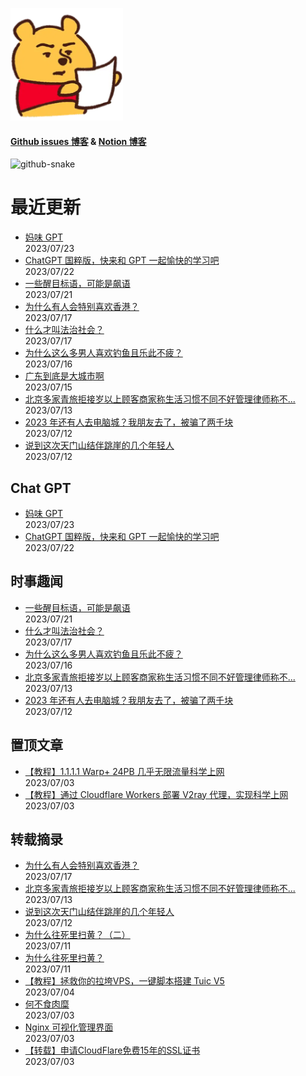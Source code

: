 
[![](https://raw.githubusercontent.com/jaydong2016/pic9/main/img/bz-apple-touch-icon.png)](https://nb.adone.eu.org/)
#### [Github issues 博客](https://github.adone.eu.org/)  &  [Notion 博客](https://nb.adone.eu.org/)

<div>

<!-- Snake Code Contribution Map 贪吃蛇代码贡献图 -->
<picture>
  <source media="(prefers-color-scheme: dark)" srcset="https://cdn.jsdelivr.net/gh/sun0225SUN/sun0225SUN/profile-snake-contrib/github-contribution-grid-snake-dark.svg" />
  <source media="(prefers-color-scheme: light)" srcset="https://cdn.jsdelivr.net/gh/sun0225SUN/sun0225SUN/profile-snake-contrib/github-contribution-grid-snake.svg" />
  <img alt="github-snake" src="https://cdn.jsdelivr.net/gh/sun0225SUN/sun0225SUN/profile-snake-contrib/github-contribution-grid-snake-dark.svg" />
</picture>

</div>

# 最近更新
- [妈味 GPT](https://github.com/jaydong2016/gitblog/issues/43)  
2023/07/23
- [ChatGPT 国粹版，快来和 GPT 一起愉快的学习吧](https://github.com/jaydong2016/gitblog/issues/42)  
2023/07/22
- [一些醒目标语，可能是飙语](https://github.com/jaydong2016/gitblog/issues/41)  
2023/07/21
- [为什么有人会特别喜欢香港？](https://github.com/jaydong2016/gitblog/issues/39)  
2023/07/17
- [什么才叫法治社会？](https://github.com/jaydong2016/gitblog/issues/38)  
2023/07/17
- [为什么这么多男人喜欢钓鱼且乐此不疲？](https://github.com/jaydong2016/gitblog/issues/37)  
2023/07/16
- [广东到底是大城市啊](https://github.com/jaydong2016/gitblog/issues/26)  
2023/07/15
- [北京多家青旅拒接岁以上顾客商家称生活习惯不同不好管理律师称不...](https://github.com/jaydong2016/gitblog/issues/25)  
2023/07/13
- [2023 年还有人去电脑城？我朋友去了，被骗了两千块](https://github.com/jaydong2016/gitblog/issues/23)  
2023/07/12
- [说到这次天门山结伴跳崖的几个年轻人](https://github.com/jaydong2016/gitblog/issues/22)  
2023/07/12
## Chat GPT
- [妈味 GPT](https://github.com/jaydong2016/gitblog/issues/43)  
2023/07/23
- [ChatGPT 国粹版，快来和 GPT 一起愉快的学习吧](https://github.com/jaydong2016/gitblog/issues/42)  
2023/07/22
## 时事趣闻
- [一些醒目标语，可能是飙语](https://github.com/jaydong2016/gitblog/issues/41)  
2023/07/21
- [什么才叫法治社会？](https://github.com/jaydong2016/gitblog/issues/38)  
2023/07/17
- [为什么这么多男人喜欢钓鱼且乐此不疲？](https://github.com/jaydong2016/gitblog/issues/37)  
2023/07/16
- [北京多家青旅拒接岁以上顾客商家称生活习惯不同不好管理律师称不...](https://github.com/jaydong2016/gitblog/issues/25)  
2023/07/13
- [2023 年还有人去电脑城？我朋友去了，被骗了两千块](https://github.com/jaydong2016/gitblog/issues/23)  
2023/07/12
## 置顶文章
- [【教程】1.1.1.1 Warp+ 24PB 几乎无限流量科学上网](https://github.com/jaydong2016/gitblog/issues/13)  
2023/07/03
- [【教程】通过 Cloudflare Workers 部署 V2ray 代理，实现科学上网](https://github.com/jaydong2016/gitblog/issues/12)  
2023/07/03
## 转载摘录
- [为什么有人会特别喜欢香港？](https://github.com/jaydong2016/gitblog/issues/39)  
2023/07/17
- [北京多家青旅拒接岁以上顾客商家称生活习惯不同不好管理律师称不...](https://github.com/jaydong2016/gitblog/issues/25)  
2023/07/13
- [说到这次天门山结伴跳崖的几个年轻人](https://github.com/jaydong2016/gitblog/issues/22)  
2023/07/12
- [为什么往死里扫黄？（二）](https://github.com/jaydong2016/gitblog/issues/21)  
2023/07/11
- [为什么往死里扫黄？](https://github.com/jaydong2016/gitblog/issues/20)  
2023/07/11
- [【教程】拯救你的拉垮VPS，一键脚本搭建 Tuic V5 ](https://github.com/jaydong2016/gitblog/issues/19)  
2023/07/04
- [何不食肉糜](https://github.com/jaydong2016/gitblog/issues/17)  
2023/07/03
- [Nginx 可视化管理界面](https://github.com/jaydong2016/gitblog/issues/16)  
2023/07/03
- [【转载】申请CloudFlare免费15年的SSL证书](https://github.com/jaydong2016/gitblog/issues/14)  
2023/07/03

